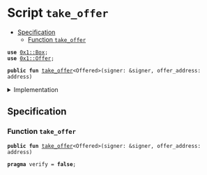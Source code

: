 
<a name="take_offer"></a>

# Script `take_offer`



-  [Specification](#@Specification_0)
    -  [Function `take_offer`](#@Specification_0_take_offer)


<pre><code><b>use</b> <a href="../../modules/doc/Box.md#0x1_Box">0x1::Box</a>;
<b>use</b> <a href="../../modules/doc/Offer.md#0x1_Offer">0x1::Offer</a>;
</code></pre>




<pre><code><b>public</b> <b>fun</b> <a href="take_offer.md#take_offer">take_offer</a>&lt;Offered&gt;(signer: &signer, offer_address: address)
</code></pre>



<details>
<summary>Implementation</summary>


<pre><code><b>fun</b> <a href="take_offer.md#take_offer">take_offer</a>&lt;Offered&gt;(
    signer: &signer,
    offer_address: address,
) {
    <b>let</b> offered = <a href="../../modules/doc/Offer.md#0x1_Offer_redeem">Offer::redeem</a>&lt;Offered&gt;(signer, offer_address);
    <a href="../../modules/doc/Box.md#0x1_Box_put">Box::put</a>(signer, offered);
}
</code></pre>



</details>

<a name="@Specification_0"></a>

## Specification


<a name="@Specification_0_take_offer"></a>

### Function `take_offer`


<pre><code><b>public</b> <b>fun</b> <a href="take_offer.md#take_offer">take_offer</a>&lt;Offered&gt;(signer: &signer, offer_address: address)
</code></pre>




<pre><code><b>pragma</b> verify = <b>false</b>;
</code></pre>
